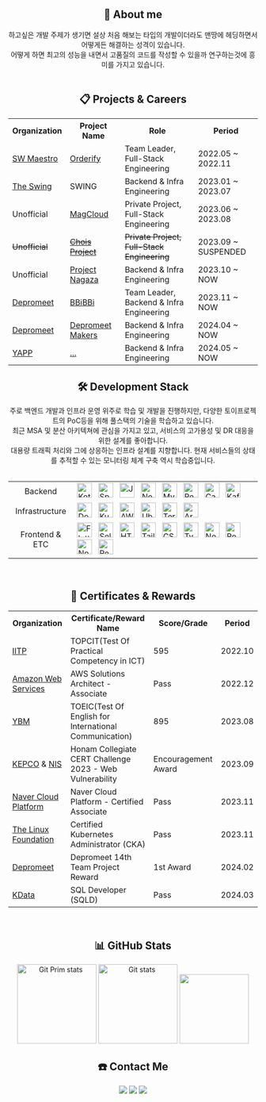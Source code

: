 <div align="center">
  <h2>🧐 About me</h2>
하고싶은 개발 주제가 생기면 설상 처음 해보는 타입의 개발이더라도 맨땅에 헤딩하면서 어떻게든 해결하는 성격이 있습니다.<br/>
어떻게 하면 최고의 성능을 내면서 고품질의 코드를 작성할 수 있을까 연구하는것에 흥미를 가지고 있습니다.
</div>

<br/>

<div align="center">
    <h2>📋 Projects & Careers</h2>
  <table>
    <tr>
      <th>Organization</th>
      <th>Project Name</th>
      <th>Role</th>
      <th>Period</th>
    </tr>
    <tr>
      <td><a href="https://www.swmaestro.org/">SW Maestro</a></td>
      <td><a href="https://github.com/SWMSplendor">Orderify</a></td>
      <td>Team Leader, Full-Stack Engineering</td>
      <td>2022.05 ~ 2022.11</td>
    <tr>
    <tr>
      <td><a href="https://swingmobility.co/">The Swing</a></td>
      <td>SWING</td>
      <td>Backend & Infra Engineering</td>
      <td>2023.01 ~ 2023.07</td>
    </tr>
    <tr>
      <td>Unofficial</td>
      <td><a href="https://github.com/magcloud-project">MagCloud</a></td>
      <td>Private Project, Full-Stack Engineering</td>
      <td>2023.06 ~ 2023.08</td>
    </tr>
    <tr>
      <td><del>Unofficial</del></td>
      <td><a href="https://github.com/chois-project"><del>Chois Project</del></a></td>
      <td><del>Private Project, Full-Stack Engineering</del></td>
      <td>2023.09 ~ SUSPENDED</td>
    </tr>
    <tr>
      <td>Unofficial</td>
      <td><a href="https://github.com/NAGAZA-Team">Project Nagaza</a></td>
      <td>Backend & Infra Engineering</td>
      <td>2023.10 ~ NOW</td>
    </tr>
    <tr>
      <td><a href="https://www.depromeet.com/">Depromeet</a></td>
      <td><a href="https://github.com/depromeet/14th-team5-BE">BBiBBi</a></td>
      <td>Team Leader, Backend & Infra Engineering</td>
      <td>2023.11 ~ NOW</td>
    </tr>
    <tr>
      <td><a href="https://www.depromeet.com/">Depromeet</a></td>
      <td><a href="https://github.com/depromeet/depromeet-makers-be">Depromeet Makers</a></td>
      <td>Backend & Infra Engineering</td>
      <td>2024.04 ~ NOW</td>
    </tr>
    <tr>
      <td><a href="https://yapp.co.kr/">YAPP</a></td>
      <td><a href="#">...</a></td>
      <td>Backend & Infra Engineering</td>
      <td>2024.05 ~ NOW</td>
    </tr>
  </table>
</div>



<div align="center">
  <h2>🛠 Development Stack</h2>
  주로 백엔드 개발과 인프라 운영 위주로 학습 및 개발을 진행하지만, 다양한 토이프로젝트의 PoC등을 위해 풀스택의 기술을 학습하고 있습니다.<br/>
  최근 MSA 및 분산 아키텍쳐에 관심을 가지고 있고, 서비스의 고가용성 및 DR 대응을 위한 설계를 좋아합니다.<br/>
  대용량 트래픽 처리와 그에 상응하는 인프라 설계를 지향합니다. 현재 서비스들의 상태를 추적할 수 있는 모니터링 체계 구축 역시 학습중입니다.<br/><br/>
  <table>
    <tr>
      <td align="center">Backend</td>
      <td>
        <div>
          <img alt="Kotlin" width="30px" src="https://user-images.githubusercontent.com/25181517/185062810-7ee0c3d2-17f2-4a98-9d8a-a9576947692b.png" />
          &nbsp;
          <img alt="SpringBoot" width="30px" src="https://user-images.githubusercontent.com/25181517/183891303-41f257f8-6b3d-487c-aa56-c497b880d0fb.png" />
          &nbsp;
          <img alt="Java" width="30px" src="https://user-images.githubusercontent.com/25181517/117201156-9a724800-adec-11eb-9a9d-3cd0f67da4bc.png" />
          &nbsp;
          <img alt="Nest.JS" width="30px" src="https://github.com/marwin1991/profile-technology-icons/assets/136815194/519bfaf3-c242-431e-a269-876979f05574" />
          &nbsp;
          <img alt="MySQL" width="30px" src="https://user-images.githubusercontent.com/25181517/183896128-ec99105a-ec1a-4d85-b08b-1aa1620b2046.png" />
          &nbsp;
          <img alt="Redis" width="30px" src="https://user-images.githubusercontent.com/25181517/182884894-d3fa6ee0-f2b4-4960-9961-64740f533f2a.png" />
          &nbsp;
          <img alt="Cassandra" width="30px" src="https://user-images.githubusercontent.com/25181517/183893668-d45b89f9-bd9f-4143-b61a-7db9ac6bbd5e.png" />
          &nbsp;
          <img alt="Kafka" width="30px" src="https://user-images.githubusercontent.com/25181517/192107004-2d2fff80-d207-4916-8a3e-130fee5ee495.png" />
          <br/>
        </div>
      </td>
    </tr>
    <tr>
      <td align="center">Infrastructure</td>
      <td>
          <div>
            <img alt="Docker" width="30px" src="https://user-images.githubusercontent.com/25181517/117207330-263ba280-adf4-11eb-9b97-0ac5b40bc3be.png" />
            &nbsp;
            <img alt="Kubernetes" width="30px" src="https://user-images.githubusercontent.com/25181517/182534006-037f08b5-8e7b-4e5f-96b6-5d2a5558fa85.png" />
            &nbsp;
            <img alt="AWS" width="30px" src="https://user-images.githubusercontent.com/25181517/183896132-54262f2e-6d98-41e3-8888-e40ab5a17326.png" />
            &nbsp;
            <img alt="Ubuntu" width="30px" src="https://user-images.githubusercontent.com/25181517/186884153-99edc188-e4aa-4c84-91b0-e2df260ebc33.png" />
            &nbsp;
            <img alt="Terraform" width="30px" src="https://user-images.githubusercontent.com/25181517/183345121-36788a6e-5462-424a-be67-af1ebeda79a2.png" />
            &nbsp;
            <img alt="ArgoCD" width="30px" src="https://github.com/CChuYong/CChuYong/assets/67673493/36e7ac41-cdd7-4f06-be7b-36073ceed43f" />
            <br/>
        </div>
      </td>
    </tr>
    <tr>
      <td align="center">Frontend & ETC</td>
      <td>
        <div>
          <img alt="Flutter" width="30px" src="https://user-images.githubusercontent.com/25181517/186150365-da1eccce-6201-487c-8649-45e9e99435fd.png" />
          &nbsp;
          <img alt="Selenium" width="30px" src="https://user-images.githubusercontent.com/25181517/184103699-d1b83c07-2d83-4d99-9a1e-83bd89e08117.png" />
          &nbsp;
          <img alt="HTML" width="30px" src="https://user-images.githubusercontent.com/25181517/192158954-f88b5814-d510-4564-b285-dff7d6400dad.png" />
          &nbsp;
          <img alt="Tailwind" width="30px" src="https://user-images.githubusercontent.com/25181517/202896760-337261ed-ee92-4979-84c4-d4b829c7355d.png" />
          &nbsp;
          <img alt="CSS" width="30px" src="https://user-images.githubusercontent.com/25181517/183898674-75a4a1b1-f960-4ea9-abcb-637170a00a75.png" />
          &nbsp;
          <img alt="TypeScript" width="30px" src="https://user-images.githubusercontent.com/25181517/183890598-19a0ac2d-e88a-4005-a8df-1ee36782fde1.png" />
          &nbsp;
          <img alt="NextJS" width="30px" src="https://github.com/marwin1991/profile-technology-icons/assets/136815194/5f8c622c-c217-4649-b0a9-7e0ee24bd704" />
          &nbsp;
          <img alt="React" width="30px" src="https://user-images.githubusercontent.com/25181517/183897015-94a058a6-b86e-4e42-a37f-bf92061753e5.png" />
          &nbsp;
          <img alt="NodeJS" width="30px" src="https://user-images.githubusercontent.com/25181517/183568594-85e280a7-0d7e-4d1a-9028-c8c2209e073c.png" />
          &nbsp;
          <img alt="Redux" width="30px" src="https://user-images.githubusercontent.com/25181517/187896150-cc1dcb12-d490-445c-8e4d-1275cd2388d6.png" />
          <br/>
        </div>
      </td>
    </tr>
  </table>
</div>
<br/>

<div align="center">
  <h2>🏅 Certificates & Rewards</h2>
  <table>
    <tr>
      <th>Organization</th>
      <th>Certificate/Reward Name</th>
      <th>Score/Grade</th>
      <th>Period</th>
    </tr>
    <tr>
      <td><a href="https://www.iitp.kr/main.it">IITP</a></td>
      <td>TOPCIT(Test Of Practical Competency in ICT)</td>
      <td>595</td>
      <td>2022.10</td>
    <tr>
    <tr>
      <td><a href="https://aws.amazon.com/ko/certification/">Amazon Web Services</a></td>
      <td>AWS Solutions Architect - Associate</td>
      <td>Pass</td>
      <td>2022.12</td>
    </tr>
    <tr>
      <td><a href="https://www.ybm.co.kr/">YBM</a></td>
      <td>TOEIC(Test Of English for International Communication)</td>
      <td>895</td>
      <td>2023.08</td>
    </tr>
    <tr>
      <td><a href="https://home.kepco.co.kr/">KEPCO</a> & <a href="https://www.nis.go.kr/main.do">NIS</a></td>
      <td>Honam Collegiate CERT Challenge 2023 - Web Vulnerability</td>
      <td>Encouragement Award</td>
      <td>2023.09</td>
    </tr>
    <tr>
      <td><a href="https://www.ncloud.com/">Naver Cloud Platform</a></td>
      <td>Naver Cloud Platform - Certified Associate</td>
      <td>Pass</td>
      <td>2023.11</td>
    </tr>
    <tr>
      <td><a href="https://www.linuxfoundation.org/">The Linux Foundation</a></td>
      <td>Certified Kubernetes Administrator (CKA)</td>
      <td>Pass</td>
      <td>2023.11</td>
    </tr>
    <tr>
      <td><a href="https://www.depromeet.com/">Depromeet</a></td>
      <td>Depromeet 14th Team Project Reward</td>
      <td>1st Award</td>
      <td>2024.02</td>
    </tr>
    <tr>
      <td><a href="https://www.kdata.or.kr/">KData</a></td>
      <td>SQL Developer (SQLD)</td>
      <td>Pass</td>
      <td>2024.03</td>
    </tr>
  </table>
</div>
<br/>

<div align="center">
  <h2>📊 GitHub Stats</h2>
  <a href="#"><img src="https://github-readme-stats.vercel.app/api/top-langs/?username=CChuyong&layout=compact&hide=issues" alt="Git Prim stats" height="160px" /></a>
  <a href="#"><img src="https://github-readme-stats.vercel.app/api?username=CChuYong" alt="Git stats" height="160px" /></a>
  <img src="https://render.gitanimals.org/lines/cchuyong?pet-id=1" height="140px" width="140px"/>
  <br/>
  <h2>☎️ Contact Me</h2>
  <a href="https://www.instagram.com/fflowerggem__/"><img src="https://img.shields.io/badge/Instagram-E4405F?style=flat-square&logo=Instagram&logoColor=white&link=https://www.instagram.com/fflowerggem__/"/></a>
  <a href="mailto:yeongmin1061@gmail.com"><img src="https://img.shields.io/badge/Gmail-d14836?style=flat-square&logo=Gmail&logoColor=white&link=mailto:yeongmin1061@gmail.com"/></a>
  <a href="https://www.linkedin.com/in/yeongminsong/"><image src="https://img.shields.io/badge/LinkedIn-0077B5?logo=linkedin&logoColor=white"/></a>
</div>


